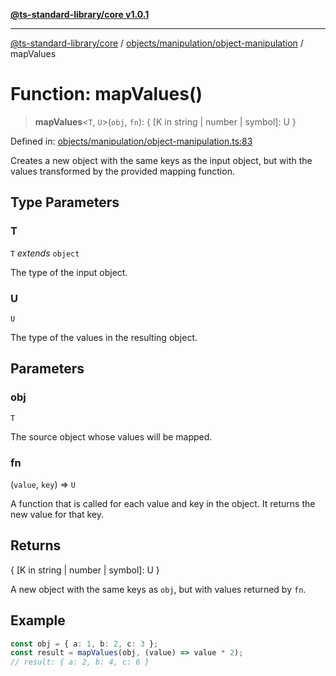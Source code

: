 [**@ts-standard-library/core v1.0.1**](../../../../README.md)

***

[@ts-standard-library/core](../../../../modules.md) / [objects/manipulation/object-manipulation](../README.md) / mapValues

# Function: mapValues()

> **mapValues**\<`T`, `U`\>(`obj`, `fn`): \{ \[K in string \| number \| symbol\]: U \}

Defined in: [objects/manipulation/object-manipulation.ts:83](https://github.com/gabaudette/ts-stdlib/blob/7333da76bc775fbabd0907ad8519b912cfc2fe26/packages/core/src/objects/manipulation/object-manipulation.ts#L83)

Creates a new object with the same keys as the input object, but with the values transformed by the provided mapping function.

## Type Parameters

### T

`T` *extends* `object`

The type of the input object.

### U

`U`

The type of the values in the resulting object.

## Parameters

### obj

`T`

The source object whose values will be mapped.

### fn

(`value`, `key`) => `U`

A function that is called for each value and key in the object. It returns the new value for that key.

## Returns

\{ \[K in string \| number \| symbol\]: U \}

A new object with the same keys as `obj`, but with values returned by `fn`.

## Example

```typescript
const obj = { a: 1, b: 2, c: 3 };
const result = mapValues(obj, (value) => value * 2);
// result: { a: 2, b: 4, c: 6 }
```
